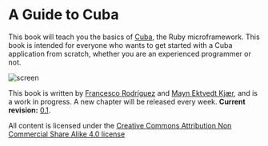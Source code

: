 A Guide to Cuba
===============


This book will teach you the basics of [Cuba](http://cuba.is/), the Ruby
microframework. This book is intended for everyone who wants to get started with a Cuba
application from scratch, whether you are an experienced programmer or not.


![screen](https://raw.githubusercontent.com/frodsan/theguidetocuba/master/assets/screen.png)

This book is written by [Francesco Rodríguez](https://github.com/frodsan)
and [Mayn Ektvedt Kjær](https://github.com/maynkj), and is a work in progress.
A new chapter will be released every week. **Current revision:**
[0.1](https://github.com/frodsan/theguidetocuba/releases/tag/1.0.0).

All content is licensed under the [Creative Commons Attribution Non Commercial Share Alike 4.0 license](http://creativecommons.org/licenses/by-nc-sa/4.0/)
